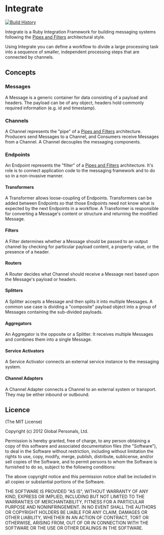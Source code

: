 # Integrate

[![Build History][2]][1]

Integrate is a Ruby Integration Framework for building messaging systems
following the [Pipes and Filters][pipes-and-filters] architectural style.

Using Integrate you can define a workflow to divide a large processing task
into a sequence of smaller, independent processing steps that are connected by
channels.

## Concepts

### Messages

A Message is a generic container for data consisting of a payload and
headers. The payload can be of any object, headers hold commonly required
information (e.g. id and timestamp).

### Channels

A Channel represents the "pipe" of a [Pipes and Filters][pipes-and-filters]
architecture. Producers send Messages to a Channel, and Consumers receive
Messages from a Channel. A Channel decouples the messaging components.

### Endpoints

An Endpoint represents the "filter" of a
[Pipes and Filters][pipes-and-filters] architecture. It's role is to connect
application code to the messaging framework and to do so in a non-invasive
manner.

#### Transformers

A Transformer allows loose-coupling of Endpoints. Transformers can be added
between Endpoints so that those Endpoints need not know what is expected by
the next Endpoints in a workflow. A Transformer is responsible for converting
a Message's content or structure and returning the modified Message.

#### Filters

A Filter determines whether a Message should be passed to an output channel by
checking for particular payload content, a property value, or the presence of
a header.

#### Routers

A Router decides what Channel should receive a Message next based upon the
Message's payload or headers.

#### Splitters

A Splitter accepts a Message and then splits it into multiple Messages. A
common use case is dividing a "composite" payload object into a group of
Messages containing the sub-divided payloads.

#### Aggregators

An Aggregator is the opposite or a Splitter. It receives multiple Messages and
combines them into a single Message.

#### Service Activators

A Service Activator connects an external service instance to the messaging
system.

#### Channel Adapters

A Channel Adapter connects a Channel to an external system or transport. They
may be either inbound or outbound.

## Licence

(The MIT License)

Copyright (c) 2012 Global Personals, Ltd.

Permission is hereby granted, free of charge, to any person obtaining a copy
of this software and associated documentation files (the "Software"), to deal
in the Software without restriction, including without limitation the rights
to use, copy, modify, merge, publish, distribute, sublicense, and/or sell
copies of the Software, and to permit persons to whom the Software is
furnished to do so, subject to the following conditions:

The above copyright notice and this permission notice shall be included in
all copies or substantial portions of the Software.

THE SOFTWARE IS PROVIDED "AS IS", WITHOUT WARRANTY OF ANY KIND, EXPRESS OR
IMPLIED, INCLUDING BUT NOT LIMITED TO THE WARRANTIES OF MERCHANTABILITY,
FITNESS FOR A PARTICULAR PURPOSE AND NONINFRINGEMENT. IN NO EVENT SHALL THE
AUTHORS OR COPYRIGHT HOLDERS BE LIABLE FOR ANY CLAIM, DAMAGES OR OTHER
LIABILITY, WHETHER IN AN ACTION OF CONTRACT, TORT OR OTHERWISE, ARISING FROM,
OUT OF OR IN CONNECTION WITH THE SOFTWARE OR THE USE OR OTHER DEALINGS IN
THE SOFTWARE.

[pipes-and-filters]: http://www.eaipatterns.com/PipesAndFilters.html "Pipes and Filters"
[1]: http://travis-ci.org/robyoung26/integrate
[2]: https://secure.travis-ci.org/robyoung26/integrate.png?branch=master
